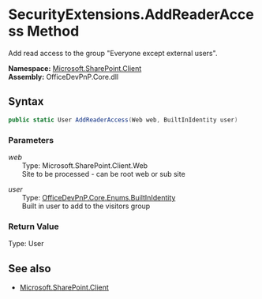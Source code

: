 # SecurityExtensions.AddReaderAccess Method  
Add read access to the group "Everyone except external users".  

**Namespace:** [Microsoft.SharePoint.Client](Microsoft.SharePoint.Client.md)  
**Assembly:** OfficeDevPnP.Core.dll  
## Syntax
```C#
public static User AddReaderAccess(Web web, BuiltInIdentity user)
```
### Parameters
*web*  
&emsp;&emsp;Type: Microsoft.SharePoint.Client.Web  
&emsp;&emsp;Site to be processed - can be root web or sub site  

*user*  
&emsp;&emsp;Type: [OfficeDevPnP.Core.Enums.BuiltInIdentity](OfficeDevPnP.Core.Enums.BuiltInIdentity.md)  
&emsp;&emsp;Built in user to add to the visitors group  

### Return Value
Type: User  

## See also
- [Microsoft.SharePoint.Client](Microsoft.SharePoint.Client.md)
